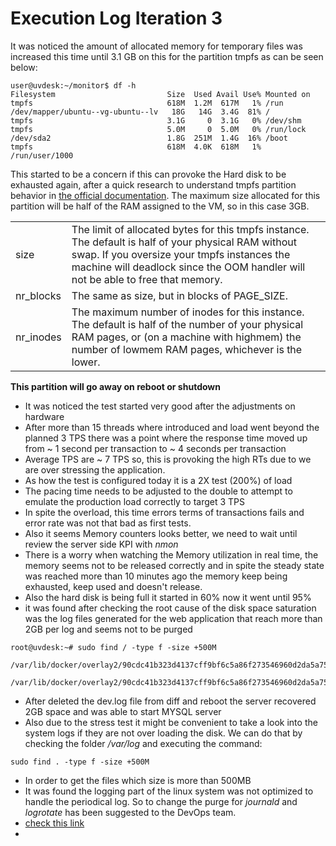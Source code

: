 # Execution Log Iteration 3

It was noticed the amount of allocated memory for temporary files was  increased this time until 3.1 GB on this for the partition tmpfs as can be seen below:

~~~shell
user@uvdesk:~/monitor$ df -h                                                                         
Filesystem                         Size  Used Avail Use% Mounted on                                                                             
tmpfs                              618M  1.2M  617M   1% /run                                                                                   
/dev/mapper/ubuntu--vg-ubuntu--lv   18G   14G  3.4G  81% /                                                                                      
tmpfs                              3.1G     0  3.1G   0% /dev/shm                                                                               
tmpfs                              5.0M     0  5.0M   0% /run/lock                                                                              
/dev/sda2                          1.8G  251M  1.4G  16% /boot                                                                                  
tmpfs                              618M  4.0K  618M   1% /run/user/1000
~~~

This started to be a concern if this can provoke the Hard disk to be exhausted again, after a quick research to understand tmpfs partition behavior in [the official documentation](https://docs.kernel.org/filesystems/tmpfs.html?highlight=tmpfs). The maximum size allocated for this partition will be half of the RAM assigned to the VM, so in this case 3GB.

|   |   |
|---|---|
|size|The limit of allocated bytes for this tmpfs instance. The default is half of your physical RAM without swap. If you oversize your tmpfs instances the machine will deadlock since the OOM handler will not be able to free that memory.|
|nr_blocks|The same as size, but in blocks of PAGE_SIZE.|
|nr_inodes|The maximum number of inodes for this instance. The default is half of the number of your physical RAM pages, or (on a machine with highmem) the number of lowmem RAM pages, whichever is the lower.|

**This partition will go away on reboot or shutdown**

- It was noticed the test started very good after the adjustments on hardware
- After more than 15 threads where introduced and load went beyond the planned 3 TPS there was a point where the response time moved up from ~ 1 second per transaction to ~ 4 seconds per transaction
- Average TPS are ~ 7 TPS so, this is provoking the high RTs due to we are over stressing the application.
- As how the test is configured today it is a 2X test (200%) of load
- The pacing time needs to be adjusted to the double to attempt to emulate the production load correctly to target 3 TPS
- In spite the overload, this time errors terms of transactions fails and error rate was not that bad as first tests. 
- Also it seems Memory counters looks better, we need to wait until review the server side KPI with *nmon*
- There is a worry when watching the Memory utilization in real time, the memory seems not to be released correctly and in spite the steady state was reached more than 10 minutes ago the memory keep being exhausted, keep used and doesn't release.
- Also the hard disk is being full it started in 60% now it went until 95%
- it was found after checking the root cause of the disk space saturation was the log files generated for the web application that reach more than 2GB per log and seems not to be purged 
~~~shell 
root@uvdesk:~# sudo find / -type f -size +500M

/var/lib/docker/overlay2/90cdc41b323d4137cff9bf6c5a86f273546960d2da5a7594af693ac893cca1ae/diff/var/www/uvdesk/var/log/dev.log                   

/var/lib/docker/overlay2/90cdc41b323d4137cff9bf6c5a86f273546960d2da5a7594af693ac893cca1ae/merged/var/www/uvdesk/var/log/dev.log
~~~

- After deleted the dev.log file from diff and reboot the server recovered 2GB space and was able to start MYSQL server
- Also due to the stress test it might be convenient to take a look into the system logs if they are not over loading the disk. We can do that by checking the folder */var/log* and executing the command:
~~~shell
sudo find . -type f -size +500M
~~~
- In order to get the files which size is more than 500MB
- It was found the logging part of the linux system was not optimized to handle the periodical log. So to change the purge for *journald*  and *logrotate* has been suggested to the DevOps team.
- [check this link](https://askubuntu.com/questions/100004/how-can-i-free-space-from-a-massive-39-5gb-var-log-folder)
- 